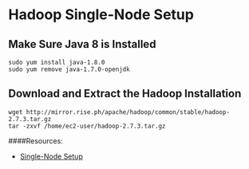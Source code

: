 # Hadoop Single-Node Setup

## Make Sure Java 8 is Installed
```
sudo yum install java-1.8.0
sudo yum remove java-1.7.0-openjdk
```

## Download and Extract the Hadoop Installation
```
wget http://mirror.rise.ph/apache/hadoop/common/stable/hadoop-2.7.3.tar.gz
tar -zxvf /home/ec2-user/hadoop-2.7.3.tar.gz
```

####Resources:
- [Single-Node Setup](https://hadoop.apache.org/docs/current2/hadoop-project-dist/hadoop-common/SingleCluster.html)
